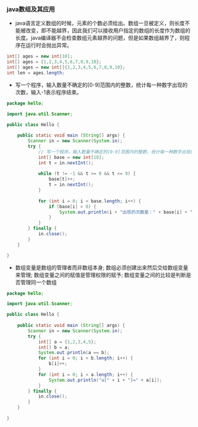 ### java数组及其应用

* java语言定义数组的时候，元素的个数必须给出。数组一旦被定义，则长度不能被改变，即不能越界，因此我们可以接收用户指定的数组的长度作为数组的长度。java编译器不会检查数组元素越界的问题，但是如果数组越界了，则程序在运行时会抛出异常。
```java
int[] ages = new int[10];
int[] ages = {1,2,3,4,5,6,7,8,9,10};
int[] ages = new int[]{1,2,3,4,5,6,7,8,9,10};
int len = ages.length;
```

* 写一个程序，输入数量不确定的[0-9]范围内的整数，统计每一种数字出现的次数，输入-1表示程序结束。
```java
package hello;

import java.util.Scanner;

public class Hello {
	
	public static void main (String[] args) {
		Scanner in = new Scanner(System.in);
		try {
			// 写一个程序，输入数量不确定的[0-9]范围内的整数，统计每一种数字出现的次数，输入-1表示程序结束。
			int[] base = new int[10];
			int t = in.nextInt();
			
			while (t != -1 && t >= 0 && t <= 9) {
				base[t]++;
				t = in.nextInt();
			}
			
			for (int i = 0; i < base.length; i++) {
				if (base[i] > 0) {
					System.out.println(i + "出现的次数是：" + base[i] + "次");
				}
			}
		} finally {
			in.close();
		}
	}

}
```

* 数组变量是数组的管理者而非数组本身; 数组必须创建出来然后交给数组变量来管理; 数组变量之间的赋值是管理权限的赋予; 数组变量之间的比较是判断是否管理同一个数组
```java
package hello;

import java.util.Scanner;

public class Hello {
	
	public static void main (String[] args) {
		Scanner in = new Scanner(System.in);
		try {
			int[] a = {1,2,3,4,5};
			int[] b = a;
			System.out.println(a == b);
			for (int i = 0; i < b.length; i++) {
				b[i]++;
			}
			for (int i = 0; i < a.length; i++) {
				System.out.println("a[" + i + "]=" + a[i]);
			}
		} finally {
			in.close();
		}
	}
	
}
```
